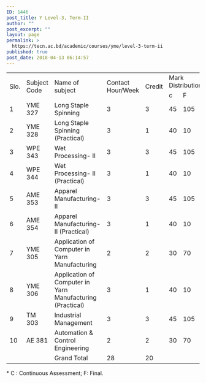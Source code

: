 ```yaml
---
ID: 1446
post_title: Y Level-3, Term-II
author: ""
post_excerpt: ""
layout: page
permalink: >
  https://tecn.ac.bd/academic/courses/yme/level-3-term-ii
published: true
post_date: 2018-04-13 06:14:57
---
```

<table width="641">
<tbody>
<tr>
<td rowspan="2" width="34">Slo.</td>
<td rowspan="2" width="82">Subject Code</td>
<td rowspan="2" width="207">Name of subject</td>
<td rowspan="2" width="63">Contact Hour/Week</td>
<td rowspan="2" width="64">Credit</td>
<td colspan="3" width="191">Mark Distribution*</td>
</tr>
<tr>
<td width="64">c</td>
<td width="63">F</td>
<td width="64">Total</td>
</tr>
<tr>
<td width="34">1</td>
<td width="82">YME 327</td>
<td width="207">Long Staple Spinning</td>
<td width="63">3</td>
<td width="64">3</td>
<td width="64">45</td>
<td width="63">105</td>
<td width="64">150</td>
</tr>
<tr>
<td width="34">2</td>
<td width="82">YME 328</td>
<td width="207">Long Staple Spinning (Practical)</td>
<td width="63">3</td>
<td width="64">1</td>
<td width="64">40</td>
<td width="63">10</td>
<td width="64">50</td>
</tr>
<tr>
<td width="34">3</td>
<td width="82">WPE 343</td>
<td width="207">Wet Processing- II</td>
<td width="63">3</td>
<td width="64">3</td>
<td width="64">45</td>
<td width="63">105</td>
<td width="64">150</td>
</tr>
<tr>
<td width="34">4</td>
<td width="82">WPE 344</td>
<td width="207">Wet Processing- II (Practical)</td>
<td width="63">3</td>
<td width="64">1</td>
<td width="64">40</td>
<td width="63">10</td>
<td width="64">50</td>
</tr>
<tr>
<td width="34">5</td>
<td width="82">AME 353</td>
<td width="207">Apparel Manufacturing- II</td>
<td width="63">3</td>
<td width="64">3</td>
<td width="64">45</td>
<td width="63">105</td>
<td width="64">150</td>
</tr>
<tr>
<td width="34">6</td>
<td width="82">AME 354</td>
<td width="207">Apparel Manufacturing- II (Practical)</td>
<td width="63">3</td>
<td width="64">1</td>
<td width="64">40</td>
<td width="63">10</td>
<td width="64">50</td>
</tr>
<tr>
<td width="34">7</td>
<td width="82">YME 305</td>
<td width="207">Application of Computer in Yarn Manufacturing</td>
<td width="63">2</td>
<td width="64">2</td>
<td width="64">30</td>
<td width="63">70</td>
<td width="64">100</td>
</tr>
<tr>
<td width="34">8</td>
<td width="82">YME 306</td>
<td width="207">Application of Computer in Yarn Manufacturing (Practical)</td>
<td width="63">3</td>
<td width="64">1</td>
<td width="64">40</td>
<td width="63">10</td>
<td width="64">50</td>
</tr>
<tr>
<td width="34">9</td>
<td width="82">TM 303</td>
<td width="207">Industrial Management</td>
<td width="63">3</td>
<td width="64">3</td>
<td width="64">45</td>
<td width="63">105</td>
<td width="64">150</td>
</tr>
<tr>
<td width="34">10</td>
<td width="82">AE 381</td>
<td width="207">Automation &amp; Control Engineering</td>
<td width="63">2</td>
<td width="64">2</td>
<td width="64">30</td>
<td width="63">70</td>
<td width="64">100</td>
</tr>
<tr>
<td width="34"></td>
<td width="82"></td>
<td width="207">Grand Total</td>
<td width="63">28</td>
<td width="64">20</td>
<td width="64"></td>
<td width="63"></td>
<td width="64"></td>
</tr>
</tbody>
</table>
* C : Continuous Assessment; F: Final.